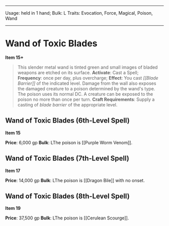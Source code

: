 
---
Usage: held in 1 hand;
Bulk: L
Traits: Evocation, Force, Magical, Poison, Wand

---

# Wand of Toxic Blades

**Item 15+**

> This slender metal wand is tinted green and small images of bladed weapons are etched on its surface.
**Activate**: Cast a Spell;
**Frequency**: once per day, plus overcharge;
**Effect**: You cast *[[Blade Barrier]]* of the indicated level. Damage from the wall also exposes the damaged creature to a poison determined by the wand's type. The poison uses its normal DC. A creature can be exposed to the poison no more than once per turn.
**Craft Requirements**: Supply a casting of *blade barrier* of the appropriate level.

## Wand of Toxic Blades (6th-Level Spell)

**Item 15**

**Price**: 6,000 gp
**Bulk**: LThe poison is [[Purple Worm Venom]].

## Wand of Toxic Blades (7th-Level Spell)

**Item 17**

**Price**: 14,000 gp
**Bulk**: LThe poison is [[Dragon Bile]] with no onset.

## Wand of Toxic Blades (8th-Level Spell)

**Item 19**

**Price**: 37,500 gp
**Bulk**: LThe poison is [[Cerulean Scourge]].
